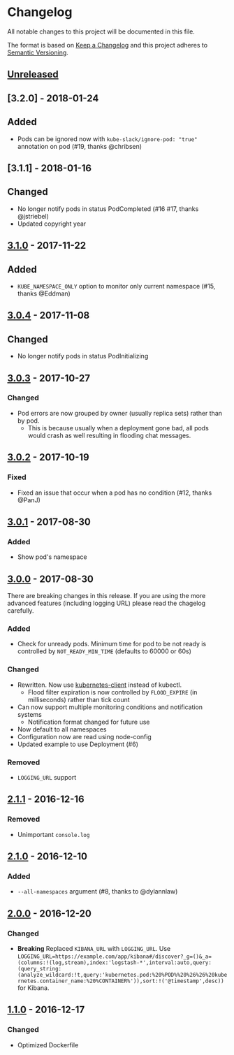 # Changelog
All notable changes to this project will be documented in this file.

The format is based on [Keep a Changelog](http://keepachangelog.com/en/1.0.0/)
and this project adheres to [Semantic Versioning](http://semver.org/spec/v2.0.0.html).

## [Unreleased]

## [3.2.0] - 2018-01-24
## Added
- Pods can be ignored now with `kube-slack/ignore-pod: "true"` annotation on pod (#19, thanks @chribsen)

## [3.1.1] - 2018-01-16
## Changed
- No longer notify pods in status PodCompleted (#16 #17, thanks @jstriebel)
- Updated copyright year

## [3.1.0] - 2017-11-22
## Added
- `KUBE_NAMESPACE_ONLY` option to monitor only current namespace (#15, thanks @Eddman)

## [3.0.4] - 2017-11-08
## Changed
- No longer notify pods in status PodInitializing

## [3.0.3] - 2017-10-27
### Changed
- Pod errors are now grouped by owner (usually replica sets) rather than by pod.
  - This is because usually when a deployment gone bad, all pods would crash as well resulting in flooding chat messages.

## [3.0.2] - 2017-10-19
### Fixed
- Fixed an issue that occur when a pod has no condition (#12, thanks @PanJ)

## [3.0.1] - 2017-08-30
### Added
- Show pod's namespace

## [3.0.0] - 2017-08-30
There are breaking changes in this release. If you are using the more advanced features (including logging URL) please read the chagelog carefully.

### Added
- Check for unready pods. Minimum time for pod to be not ready is controlled by `NOT_READY_MIN_TIME` (defaults to 60000 or 60s)

### Changed
- Rewritten. Now use [kubernetes-client](https://github.com/godaddy/kubernetes-client) instead of kubectl.
  - Flood filter expiration is now controlled by `FLOOD_EXPIRE` (in milliseconds) rather than tick count
- Can now support multiple monitoring conditions and notification systems
  - Notification format changed for future use
- Now default to all namespaces
- Configuration now are read using node-config
- Updated example to use Deployment (#6)

### Removed
- `LOGGING_URL` support

## [2.1.1] - 2016-12-16
### Removed
- Unimportant `console.log`

## [2.1.0] - 2016-12-10
### Added
- `--all-namespaces` argument (#8, thanks to @dylannlaw)

## [2.0.0] - 2016-12-20
### Changed
- **Breaking** Replaced `KIBANA_URL` with `LOGGING_URL`. Use `LOGGING_URL=https://example.com/app/kibana#/discover?_g=()&_a=(columns:!(log,stream),index:'logstash-*',interval:auto,query:(query_string:(analyze_wildcard:!t,query:'kubernetes.pod:%20%POD%%20%26%26%20kubernetes.container_name:%20%CONTAINER%')),sort:!('@timestamp',desc))` for Kibana.

## [1.1.0] - 2016-12-17
### Changed
- Optimized Dockerfile

[Unreleased]: https://github.com/wongnai/kube-slack/compare/v3.1.0...HEAD
[3.1.0]: https://github.com/wongnai/kube-slack/compare/v3.0.4...v3.1.0
[3.0.4]: https://github.com/wongnai/kube-slack/compare/v3.0.3...v3.0.4
[3.0.3]: https://github.com/wongnai/kube-slack/compare/v3.0.2...v3.0.3
[3.0.2]: https://github.com/wongnai/kube-slack/compare/v3.0.1...v3.0.2
[3.0.1]: https://github.com/wongnai/kube-slack/compare/v3.0.0...v3.0.1
[3.0.0]: https://github.com/wongnai/kube-slack/compare/v2.1.1...v3.0.0
[2.1.1]: https://github.com/wongnai/kube-slack/compare/v2.1.0...v2.1.1
[2.1.0]: https://github.com/wongnai/kube-slack/compare/v2.0.0...v2.1.0
[2.0.0]: https://github.com/wongnai/kube-slack/compare/v1.1.0...v2.0.0
[1.1.0]: https://github.com/wongnai/kube-slack/compare/v1.0.0...v1.1.0
